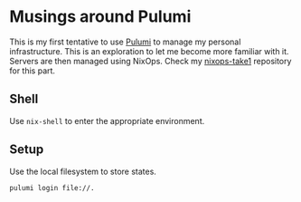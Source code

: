 # Musings around Pulumi

This is my first tentative to use [Pulumi][] to manage my personal
infrastructure. This is an exploration to let me become more familiar
with it. Servers are then managed using NixOps. Check my
[nixops-take1][] repository for this part.

[nixops-take1]: https://github.com/vincentbernat/nixops-take1
[Pulumi]: https://www.pulumi.com/

## Shell

Use `nix-shell` to enter the appropriate environment.

## Setup

Use the local filesystem to store states.

```
pulumi login file://.
```
